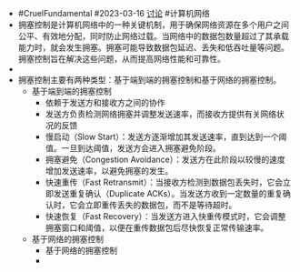 - #CruelFundamental #2023-03-16 [讨论](https://github.com/CYZH1307/CruelFundamental/tree/main/homework/202303/16) #计算机网络
- 拥塞控制是计算机网络中的一种关键机制，用于确保网络资源在多个用户之间公平、有效地分配，同时防止网络过载。当网络中的数据包数量超过了其承载能力时，就会发生拥塞。拥塞可能导致数据包延迟、丢失和低吞吐量等问题。拥塞控制旨在解决这些问题，从而提高网络性能和可靠性。
-
- 拥塞控制主要有两种类型：基于端到端的拥塞控制和基于网络的拥塞控制。
	- 基于端到端的拥塞控制
		- 依赖于发送方和接收方之间的协作
		- 发送方负责检测网络拥塞并调整发送速率，而接收方提供有关网络状况的反馈
		- 慢启动（Slow Start）：发送方逐渐增加其发送速率，直到达到一个阈值。一旦到达阈值，发送方会进入拥塞避免阶段。
		- 拥塞避免（Congestion Avoidance）：发送方在此阶段以较慢的速度增加发送速率，以避免拥塞的发生。
		- 快速重传（Fast Retransmit）：当接收方检测到数据包丢失时，它会立即发送重复确认（Duplicate ACKs）。当发送方收到一定数量的重复确认时，它会立即重传丢失的数据包，而不是等待超时。
		- 快速恢复（Fast Recovery）：当发送方进入快重传模式时，它会调整拥塞窗口和阈值，以便在重传数据包后尽快恢复正常传输速率。
	- 基于网络的拥塞控制
		- 基于网络的拥塞控制
		-